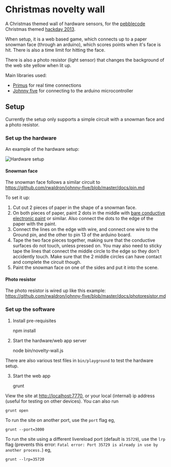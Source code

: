 # Christmas novelty wall

A Christmas themed wall of hardware sensors, for the [pebblecode](http://pebblecode.com) Christmas themed [hackday 2013](http://blog.pebblecode.com/post/70184561422/pebble-hackmas-day-22-people-10-apps-8-hours).

When setup, it is a web based game, which connects up to a paper snowman face (through an arduino), which scores points when it's face is hit. There is also a time limit for hitting the face.

There is also a photo resistor (light sensor) that changes the background of the web site yellow when lit up.

Main libraries used:

* [Primus](http://primus.io/) for real time connections
* [Johnny five](https://github.com/rwaldron/johnny-five) for connecting to the arduino microcontroller

## Setup

Currently the setup only supports a simple circuit with a snowman face and a photo resistor.

### Set up the hardware

An example of the hardware setup:

![Hardware setup](http://f.cl.ly/items/3b1r063r3q2F0b3k421D/Screen%20Shot%202013-12-16%20at%2016-12-2013,%205.24.04%20PM.png)

#### Snowman face

The snowman face follows a similar circuit to https://github.com/rwaldron/johnny-five/blob/master/docs/pin.md

To set it up:

1. Cut out 2 pieces of paper in the shape of a snowman face.
2. On both pieces of paper, paint 2 dots in the middle with [bare conductive electronic paint](http://www.bareconductive.com/store/products/electric-paint-pen-10ml) or similar. Also connect the dots to the edge of the paper with the paint.
3. Connect the lines on the edge with wire, and connect one wire to the Ground pin, and the other to pin 13 of the arduino board.
4. Tape the two face pieces together, making sure that the conductive surfaces do not touch, unless pressed on. You may also need to sticky tape the lines that connect the middle circle to the edge so they don't accidently touch. Make sure that the 2 middle circles can have contact and complete the circuit though.
5. Paint the snowman face on one of the sides and put it into the scene.

#### Photo resistor

The photo resistor is wired up like this example: https://github.com/rwaldron/johnny-five/blob/master/docs/photoresistor.md

### Set up the software

1. Install pre-requisites

    npm install

2. Start the hardware/web app server

    node bin/novelty-wall.js

There are also various test files in `bin/playground` to test the hardware setup.

3. Start the web app

    grunt

View the site at [http://localhost:7770](http://localhost:7770), or your local (internal) ip address (useful for testing on other devices). You can also run

    grunt open

To run the site on another port, use the `port` flag eg,

    grunt --port=3000

To run the site using a different livereload port (default is `35729`), use the `lrp` flag (prevents this error: `Fatal error: Port 35729 is already in use by another process.`) eg,

    grunt --lrp=35720

